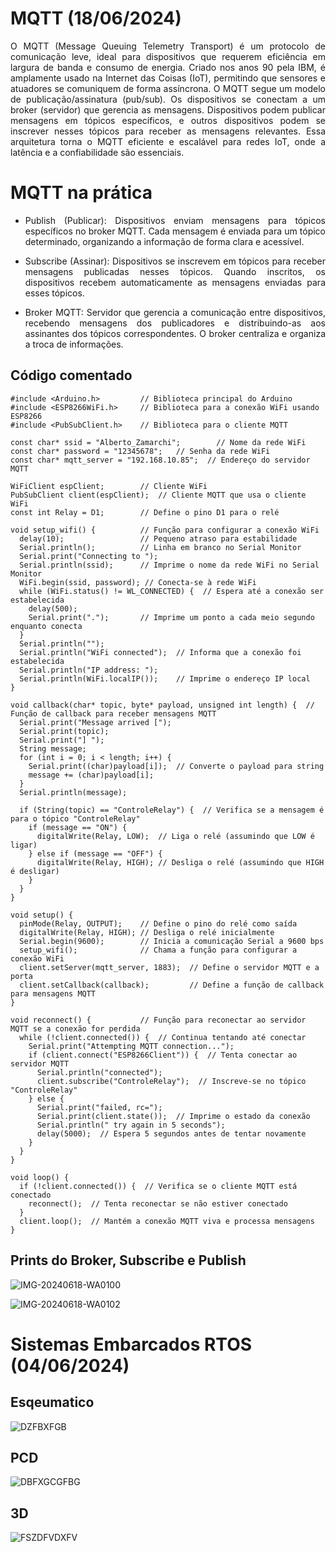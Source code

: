 # MQTT (18/06/2024)

<p align="justify">
O MQTT (Message Queuing Telemetry Transport) é um protocolo de comunicação leve, ideal para dispositivos que requerem eficiência em largura de banda e consumo de energia. Criado nos anos 90 pela IBM, é amplamente usado na Internet das Coisas (IoT), permitindo que sensores e atuadores se comuniquem de forma assíncrona. O MQTT segue um modelo de publicação/assinatura (pub/sub). Os dispositivos se conectam a um broker (servidor) que gerencia as mensagens. Dispositivos podem publicar mensagens em tópicos específicos, e outros dispositivos podem se inscrever nesses tópicos para receber as mensagens relevantes. Essa arquitetura torna o MQTT eficiente e escalável para redes IoT, onde a latência e a confiabilidade são essenciais.
</p>

# MQTT na prática

* <p align="justify"> Publish (Publicar): Dispositivos enviam mensagens para tópicos específicos no broker MQTT. Cada mensagem é enviada para um tópico determinado, organizando a informação de forma clara e acessível. </p>
* <p align="justify"> Subscribe (Assinar): Dispositivos se inscrevem em tópicos para receber mensagens publicadas nesses tópicos. Quando inscritos, os dispositivos recebem automaticamente as mensagens enviadas para esses tópicos.  </p>
* <p align="justify"> Broker MQTT: Servidor que gerencia a comunicação entre dispositivos, recebendo mensagens dos publicadores e distribuindo-as aos assinantes dos tópicos correspondentes. O broker centraliza e organiza a troca de informações. </p>
</p>

## Código comentado

    #include <Arduino.h>         // Biblioteca principal do Arduino
    #include <ESP8266WiFi.h>     // Biblioteca para a conexão WiFi usando ESP8266
    #include <PubSubClient.h>    // Biblioteca para o cliente MQTT
    
    const char* ssid = "Alberto_Zamarchi";        // Nome da rede WiFi
    const char* password = "12345678";   // Senha da rede WiFi
    const char* mqtt_server = "192.168.10.85";  // Endereço do servidor MQTT
    
    WiFiClient espClient;        // Cliente WiFi
    PubSubClient client(espClient);  // Cliente MQTT que usa o cliente WiFi
    const int Relay = D1;        // Define o pino D1 para o relé
    
    void setup_wifi() {          // Função para configurar a conexão WiFi
      delay(10);                 // Pequeno atraso para estabilidade
      Serial.println();          // Linha em branco no Serial Monitor
      Serial.print("Connecting to ");
      Serial.println(ssid);      // Imprime o nome da rede WiFi no Serial Monitor
      WiFi.begin(ssid, password); // Conecta-se à rede WiFi
      while (WiFi.status() != WL_CONNECTED) {  // Espera até a conexão ser estabelecida
        delay(500);
        Serial.print(".");       // Imprime um ponto a cada meio segundo enquanto conecta
      }
      Serial.println("");
      Serial.println("WiFi connected");  // Informa que a conexão foi estabelecida
      Serial.println("IP address: ");
      Serial.println(WiFi.localIP());    // Imprime o endereço IP local
    }
    
    void callback(char* topic, byte* payload, unsigned int length) {  // Função de callback para receber mensagens MQTT
      Serial.print("Message arrived [");
      Serial.print(topic);
      Serial.print("] ");
      String message;
      for (int i = 0; i < length; i++) { 
        Serial.print((char)payload[i]);  // Converte o payload para string
        message += (char)payload[i];
      }
      Serial.println(message);
    
      if (String(topic) == "ControleRelay") {  // Verifica se a mensagem é para o tópico "ControleRelay"
        if (message == "ON") {
          digitalWrite(Relay, LOW);  // Liga o relé (assumindo que LOW é ligar)
        } else if (message == "OFF") {
          digitalWrite(Relay, HIGH); // Desliga o relé (assumindo que HIGH é desligar)
        }
      }
    }
    
    void setup() {
      pinMode(Relay, OUTPUT);    // Define o pino do relé como saída
      digitalWrite(Relay, HIGH); // Desliga o relé inicialmente
      Serial.begin(9600);        // Inicia a comunicação Serial a 9600 bps
      setup_wifi();              // Chama a função para configurar a conexão WiFi
      client.setServer(mqtt_server, 1883);  // Define o servidor MQTT e a porta
      client.setCallback(callback);         // Define a função de callback para mensagens MQTT
    }
    
    void reconnect() {           // Função para reconectar ao servidor MQTT se a conexão for perdida
      while (!client.connected()) {  // Continua tentando até conectar
        Serial.print("Attempting MQTT connection...");
        if (client.connect("ESP8266Client")) {  // Tenta conectar ao servidor MQTT
          Serial.println("connected");
          client.subscribe("ControleRelay");  // Inscreve-se no tópico "ControleRelay"
        } else {
          Serial.print("failed, rc=");
          Serial.print(client.state());  // Imprime o estado da conexão
          Serial.println(" try again in 5 seconds");
          delay(5000);  // Espera 5 segundos antes de tentar novamente
        }
      }
    }
    
    void loop() {
      if (!client.connected()) {  // Verifica se o cliente MQTT está conectado
        reconnect();  // Tenta reconectar se não estiver conectado
      }
      client.loop();  // Mantém a conexão MQTT viva e processa mensagens
    }

## Prints do Broker, Subscribe e Publish
![IMG-20240618-WA0100](https://github.com/AlbertoZamarchi/SISTEMAS_EMBARCADOS_RTOS/assets/107437069/ea36e0f1-6ccf-41ba-8fe9-d55378251afa)

![IMG-20240618-WA0102](https://github.com/AlbertoZamarchi/SISTEMAS_EMBARCADOS_RTOS/assets/107437069/6bf01251-ce04-4d9f-b484-4011a874927b)


# Sistemas Embarcados RTOS (04/06/2024)

## Esqeumatico
![DZFBXFGB](https://github.com/AlbertoZamarchi/SISTEMAS_EMBARCADOS_RTOS/assets/107437069/563a9ae5-7a2a-4acc-b2cc-9e2a8f44f8ab)

## PCD
![DBFXGCGFBG](https://github.com/AlbertoZamarchi/SISTEMAS_EMBARCADOS_RTOS/assets/107437069/34f790a7-ac1b-4aa4-aa6d-9e28ebfe8160)

## 3D
![FSZDFVDXFV](https://github.com/AlbertoZamarchi/SISTEMAS_EMBARCADOS_RTOS/assets/107437069/ada41ec4-bba3-40dc-bd2c-bab7b576fc29)
